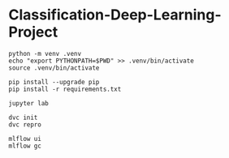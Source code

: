 # Classification-Deep-Learning-Project

```
python -m venv .venv
echo "export PYTHONPATH=$PWD" >> .venv/bin/activate
source .venv/bin/activate

pip install --upgrade pip
pip install -r requirements.txt

jupyter lab

dvc init
dvc repro

mlflow ui
mlflow gc
```


